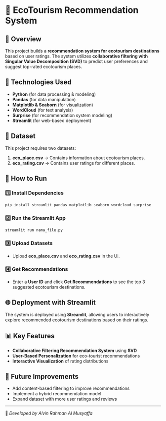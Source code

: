 # 🌿 EcoTourism Recommendation System

## 📌 Overview
This project builds a **recommendation system for ecotourism destinations** based on user ratings. The system utilizes **collaborative filtering with Singular Value Decomposition (SVD)** to predict user preferences and suggest top-rated ecotourism places.

## 🔧 Technologies Used
- **Python** (for data processing & modeling)
- **Pandas** (for data manipulation)
- **Matplotlib & Seaborn** (for visualization)
- **WordCloud** (for text analysis)
- **Surprise** (for recommendation system modeling)
- **Streamlit** (for web-based deployment)

## 📂 Dataset
This project requires two datasets:
1. **eco_place.csv** → Contains information about ecotourism places.
2. **eco_rating.csv** → Contains user ratings for different places.

## 🚀 How to Run
### 1️⃣ Install Dependencies
```bash
pip install streamlit pandas matplotlib seaborn wordcloud surprise
```
### 2️⃣ Run the Streamlit App
```bash
streamlit run nama_file.py
```
### 3️⃣ Upload Datasets
- Upload **eco_place.csv** and **eco_rating.csv** in the UI.

### 4️⃣ Get Recommendations
- Enter a **User ID** and click **Get Recommendations** to see the top 3 suggested ecotourism destinations.

## 🌐 Deployment with Streamlit
The system is deployed using **Streamlit**, allowing users to interactively explore recommended ecotourism destinations based on their ratings.

## 📊 Key Features
- **Collaborative Filtering Recommendation System** using **SVD**
- **User-Based Personalization** for eco-tourist recommendations
- **Interactive Visualization** of rating distributions

## 📝 Future Improvements
- Add content-based filtering to improve recommendations
- Implement a hybrid recommendation model
- Expand dataset with more user ratings and reviews

---
🔗 *Developed by Alvin Rahman Al Musyaffa*
